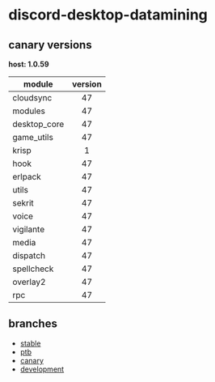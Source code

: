# discord-desktop-datamining

## canary versions

**host: 1.0.59**

| module | version |
| ------ | :-----: |
| cloudsync | 47 |
| modules | 47 |
| desktop_core | 47 |
| game_utils | 47 |
| krisp | 1 |
| hook | 47 |
| erlpack | 47 |
| utils | 47 |
| sekrit | 47 |
| voice | 47 |
| vigilante | 47 |
| media | 47 |
| dispatch | 47 |
| spellcheck | 47 |
| overlay2 | 47 |
| rpc | 47 |

## branches

- [stable](https://github.com/OpenAsar/discord-desktop-datamining/tree/stable)
- [ptb](https://github.com/OpenAsar/discord-desktop-datamining/tree/ptb)
- [canary](https://github.com/OpenAsar/discord-desktop-datamining/tree/canary)
- [development](https://github.com/OpenAsar/discord-desktop-datamining/tree/development)